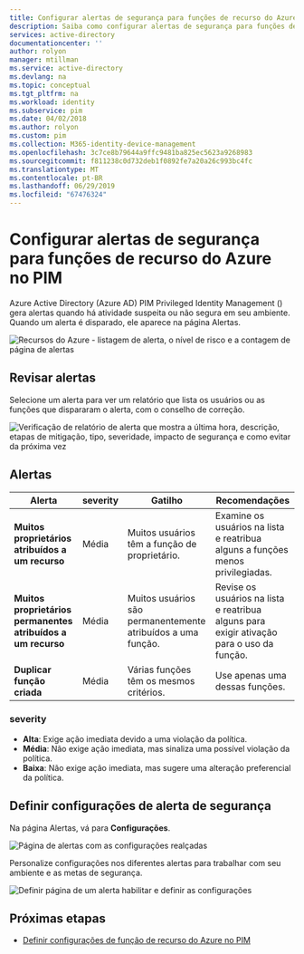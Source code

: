 ```yaml
---
title: Configurar alertas de segurança para funções de recurso do Azure no PIM - Azure Active Directory | Microsoft Docs
description: Saiba como configurar alertas de segurança para funções de recurso do Azure no Azure AD PIM (Privileged Identity Management).
services: active-directory
documentationcenter: ''
author: rolyon
manager: mtillman
ms.service: active-directory
ms.devlang: na
ms.topic: conceptual
ms.tgt_pltfrm: na
ms.workload: identity
ms.subservice: pim
ms.date: 04/02/2018
ms.author: rolyon
ms.custom: pim
ms.collection: M365-identity-device-management
ms.openlocfilehash: 3c7ce8b79644a9ffc9481ba825ec5623a9268983
ms.sourcegitcommit: f811238c0d732deb1f0892fe7a20a26c993bc4fc
ms.translationtype: MT
ms.contentlocale: pt-BR
ms.lasthandoff: 06/29/2019
ms.locfileid: "67476324"
---
```

# <a name="configure-security-alerts-for-azure-resource-roles-in-pim"></a>Configurar alertas de segurança para funções de recurso do Azure no PIM
Azure Active Directory (Azure AD) PIM Privileged Identity Management () gera alertas quando há atividade suspeita ou não segura em seu ambiente. Quando um alerta é disparado, ele aparece na página Alertas. 

![Recursos do Azure - listagem de alerta, o nível de risco e a contagem de página de alertas](media/pim-resource-roles-configure-alerts/rbac-alerts-page.png)

## <a name="review-alerts"></a>Revisar alertas
Selecione um alerta para ver um relatório que lista os usuários ou as funções que dispararam o alerta, com o conselho de correção.

![Verificação de relatório de alerta que mostra a última hora, descrição, etapas de mitigação, tipo, severidade, impacto de segurança e como evitar da próxima vez](media/pim-resource-roles-configure-alerts/rbac-alert-info.png)

## <a name="alerts"></a>Alertas
| Alerta | severity | Gatilho | Recomendações |
| --- | --- | --- | --- |
| **Muitos proprietários atribuídos a um recurso** |Média |Muitos usuários têm a função de proprietário. |Examine os usuários na lista e reatribua alguns a funções menos privilegiadas. |
| **Muitos proprietários permanentes atribuídos a um recurso** |Média |Muitos usuários são permanentemente atribuídos a uma função. |Revise os usuários na lista e reatribua alguns para exigir ativação para o uso da função. |
| **Duplicar função criada** |Média |Várias funções têm os mesmos critérios. |Use apenas uma dessas funções. |


### <a name="severity"></a>severity
* **Alta**: Exige ação imediata devido a uma violação da política. 
* **Média**: Não exige ação imediata, mas sinaliza uma possível violação da política.
* **Baixa**: Não exige ação imediata, mas sugere uma alteração preferencial da política.

## <a name="configure-security-alert-settings"></a>Definir configurações de alerta de segurança
Na página Alertas, vá para **Configurações**.

![Página de alertas com as configurações realçadas](media/pim-resource-roles-configure-alerts/rbac-navigate-settings.png)

Personalize configurações nos diferentes alertas para trabalhar com seu ambiente e as metas de segurança.

![Definir página de um alerta habilitar e definir as configurações](media/pim-resource-roles-configure-alerts/rbac-alert-settings.png)

## <a name="next-steps"></a>Próximas etapas

- [Definir configurações de função de recurso do Azure no PIM](pim-resource-roles-configure-role-settings.md)
